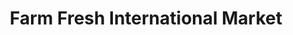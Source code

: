 ---
title: "Farm Fresh International Market"
url: /newport-news/farm-fresh-international-market/
shop: Supermarkt
---